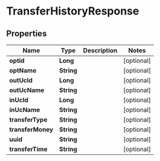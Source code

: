 

# TransferHistoryResponse


## Properties

Name | Type | Description | Notes
------------ | ------------- | ------------- | -------------
**optid** | **Long** |  |  [optional]
**optName** | **String** |  |  [optional]
**outUcId** | **Long** |  |  [optional]
**outUcName** | **String** |  |  [optional]
**inUcId** | **Long** |  |  [optional]
**inUcName** | **String** |  |  [optional]
**transferType** | **String** |  |  [optional]
**transferMoney** | **String** |  |  [optional]
**uuid** | **String** |  |  [optional]
**transferTime** | **String** |  |  [optional]



